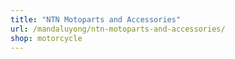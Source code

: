 ```yaml
---
title: "NTN Motoparts and Accessories"
url: /mandaluyong/ntn-motoparts-and-accessories/
shop: motorcycle
---
```

